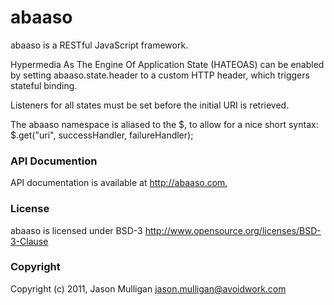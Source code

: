 # abaaso

abaaso is a RESTful JavaScript framework.

Hypermedia As The Engine Of Application State (HATEOAS) can be enabled by setting abaaso.state.header to a custom HTTP header, which triggers stateful binding.

Listeners for all states must be set before the initial URI is retrieved.

The abaaso namespace is aliased to the $, to allow for a nice short syntax: $.get("uri", successHandler, failureHandler);


### API Documention
API documentation is available at http://abaaso.com, 


### License
abaaso is licensed under BSD-3
http://www.opensource.org/licenses/BSD-3-Clause

### Copyright
Copyright (c) 2011, Jason Mulligan <jason.mulligan@avoidwork.com>